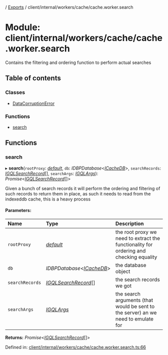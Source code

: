 [](../README.md) / [Exports](../modules.md) / client/internal/workers/cache/cache.worker.search

# Module: client/internal/workers/cache/cache.worker.search

Contains the filtering and ordering function to perform actual searches

## Table of contents

### Classes

- [DataCorruptionError](../classes/client_internal_workers_cache_cache_worker_search.datacorruptionerror.md)

### Functions

- [search](client_internal_workers_cache_cache_worker_search.md#search)

## Functions

### search

▸ **search**(`rootProxy`: [*default*](../classes/base_root.default.md), `db`: *IDBPDatabase*<[*ICacheDB*](../interfaces/client_internal_workers_cache_cache_worker.icachedb.md)\>, `searchRecords`: [*IGQLSearchRecord*](../interfaces/gql_querier.igqlsearchrecord.md)[], `searchArgs`: [*IGQLArgs*](../interfaces/gql_querier.igqlargs.md)): *Promise*<[*IGQLSearchRecord*](../interfaces/gql_querier.igqlsearchrecord.md)[]\>

Given a bunch of search records it will perform
the ordering and filtering of such records to return
them in place, as such it needs to read from the indexeddb
cache, this is a heavy process

#### Parameters:

Name | Type | Description |
:------ | :------ | :------ |
`rootProxy` | [*default*](../classes/base_root.default.md) | the root proxy we need to extract the functionality for ordering and checking equality   |
`db` | *IDBPDatabase*<[*ICacheDB*](../interfaces/client_internal_workers_cache_cache_worker.icachedb.md)\> | the database object   |
`searchRecords` | [*IGQLSearchRecord*](../interfaces/gql_querier.igqlsearchrecord.md)[] | the search records we got   |
`searchArgs` | [*IGQLArgs*](../interfaces/gql_querier.igqlargs.md) | the search arguments (that would be sent to the server) an we need to emulate for    |

**Returns:** *Promise*<[*IGQLSearchRecord*](../interfaces/gql_querier.igqlsearchrecord.md)[]\>

Defined in: [client/internal/workers/cache/cache.worker.search.ts:66](https://github.com/onzag/itemize/blob/0e9b128c/client/internal/workers/cache/cache.worker.search.ts#L66)
